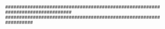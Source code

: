 ################################################################################
##################################################################


